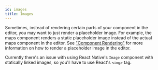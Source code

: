 ```yaml
---
id: images
title: Images
---
```


Sometimes, instead of rendering certain parts of your component in the editor, you may want to just render a placeholder image. For example, the maps component renders a static placeholder image instead of the actual maps component in the editor. See ["Component Rendering"](/docs/interactions/component-rendering) for more information on how to render a placeholder image in the editor.

Currently there's an issue with using React Native's `Image` component with statically linked images, so you'll have to use React's `<img>` tag.
